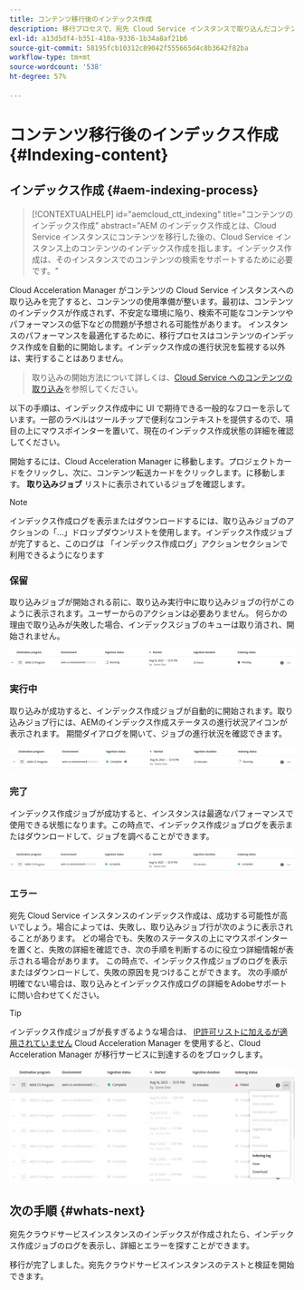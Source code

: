 ```yaml
---
title: コンテンツ移行後のインデックス作成
description: 移行プロセスで、宛先 Cloud Service インスタンスで取り込んだコンテンツのインデックスを作成する方法を説明します。
exl-id: a13d5df4-b351-410a-9336-1b34a8af21b6
source-git-commit: 58195fcb10312c89042f555665d4c8b3642f82ba
workflow-type: tm+mt
source-wordcount: '538'
ht-degree: 57%

---
```


# コンテンツ移行後のインデックス作成 {#Indexing-content}

## インデックス作成 {#aem-indexing-process}

>[!CONTEXTUALHELP]
>id="aemcloud_ctt_indexing"
>title="コンテンツのインデックス作成"
>abstract="AEM のインデックス作成とは、Cloud Service インスタンスにコンテンツを移行した後の、Cloud Service インスタンス上のコンテンツのインデックス作成を指します。インデックス作成は、そのインスタンスでのコンテンツの検索をサポートするために必要です。"

Cloud Acceleration Manager がコンテンツの Cloud Service インスタンスへの取り込みを完了すると、コンテンツの使用準備が整います。最初は、コンテンツのインデックスが作成されず、不安定な環境に陥り、検索不可能なコンテンツやパフォーマンスの低下などの問題が予想される可能性があります。 インスタンスのパフォーマンスを最適化するために、移行プロセスはコンテンツのインデックス作成を自動的に開始します。インデックス作成の進行状況を監視する以外は、実行することはありません。

> 取り込みの開始方法について詳しくは、[Cloud Service へのコンテンツの取り込み](/help/journey-migration/content-transfer-tool/using-content-transfer-tool/ingesting-content.md)を参照してください。

以下の手順は、インデックス作成中に UI で期待できる一般的なフローを示しています。一部のラベルはツールチップで便利なコンテキストを提供するので、項目の上にマウスポインターを置いて、現在のインデックス作成状態の詳細を確認してください。

開始するには、Cloud Acceleration Manager に移動します。プロジェクトカードをクリックし、次に、コンテンツ転送カードをクリックします。に移動します。 **取り込みジョブ** リストに表示されているジョブを確認します。

>[!NOTE]
>インデックス作成ログを表示またはダウンロードするには、取り込みジョブのアクションの「...」ドロップダウンリストを使用します。インデックス作成ジョブが完了すると、このログは
> 「インデックス作成ログ」アクションセクションで利用できるようになります

### 保留

取り込みジョブが開始される前に、取り込み実行中に取り込みジョブの行がこのように表示されます。ユーザーからのアクションは必要ありません。 何らかの理由で取り込みが失敗した場合、インデックスジョブのキューは取り消され、開始されません。

![画像](/help/journey-migration/content-transfer-tool/assets-indexing/pending.png)

### 実行中

取り込みが成功すると、インデックス作成ジョブが自動的に開始されます。取り込みジョブ行には、AEMのインデックス作成ステータスの進行状況アイコンが表示されます。 期間ダイアログを開いて、ジョブの進行状況を確認できます。

![画像](/help/journey-migration/content-transfer-tool/assets-indexing/running.png)

### 完了

インデックス作成ジョブが成功すると、インスタンスは最適なパフォーマンスで使用できる状態になります。この時点で、インデックス作成ジョブログを表示またはダウンロードして、ジョブを調べることができます。

![画像](/help/journey-migration/content-transfer-tool/assets-indexing/complete.png)

### エラー

宛先 Cloud Service インスタンスのインデックス作成は、成功する可能性が高いでしょう。場合によっては、失敗し、取り込みジョブ行が次のように表示されることがあります。 どの場合でも、失敗のステータスの上にマウスポインターを置くと、失敗の詳細を確認でき、次の手順を判断するのに役立つ詳細情報が表示される場合があります。 この時点で、インデックス作成ジョブのログを表示またはダウンロードして、失敗の原因を見つけることができます。 次の手順が明確でない場合は、取り込みとインデックス作成ログの詳細をAdobeサポートに問い合わせてください。

>[!TIP]
>
> インデックス作成ジョブが長すぎるような場合は、 [IP許可リストに加えるが適用されていません](/help/implementing/cloud-manager/ip-allow-lists/apply-allow-list.md) Cloud Acceleration Manager を使用すると、Cloud Acceleration Manager が移行サービスに到達するのをブロックします。

![画像](/help/journey-migration/content-transfer-tool/assets-indexing/failed.png)

## 次の手順 {#whats-next}

宛先クラウドサービスインスタンスのインデックスが作成されたら、インデックス作成ジョブのログを表示し、詳細とエラーを探すことができます。

移行が完了しました。宛先クラウドサービスインスタンスのテストと検証を開始できます。

